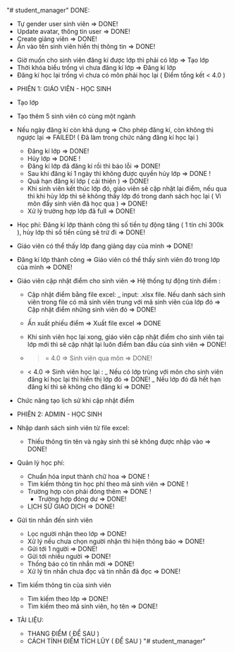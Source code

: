 "# student_manager" 
DONE: 
- Tự gender user sinh viên => DONE!
- Update avatar, thông tin user => DONE!
- Create giảng viên => DONE!
- Ấn vào tên sinh viên hiển thị thông tin => DONE!
* Giờ muốn cho sinh viên đăng kí được lớp thì phải có lớp => Tạo lớp
* Thời khóa biểu trống vì chưa đăng kí lớp => Đăng kí lớp
* Đăng kí học lại trống vì chưa có môn phải học lại ( Điểm tổng kết < 4.0 )
- PHIÊN 1: GIÁO VIÊN - HỌC SINH

- Tạo lớp
- Tạo thêm 5 sinh viên có cùng một ngành
- Nếu ngày đăng kí còn khả dụng => Cho phép đăng kí, còn không thì ngược lại => FAILED! ( Đã làm trong chức năng đăng kí học lại )
   + Đăng kí lớp => DONE!
   + Hủy lớp  => DONE !
   + Đăng kí lớp đã đăng kí rồi thì báo lỗi  => DONE!
   + Sau khi đăng kí 1 ngày thì không được quyền hủy lớp => DONE !
   + Quá hạn đăng kí lớp ( cải thiện ) => DONE!
   + Khi sinh viên kết thúc lớp đó, giáo viên sẽ cập nhật lại điểm, nếu qua thì khi hủy lớp thì sẽ không thấy lớp đó trong danh sách học lại ( Vì môn đấy sinh viên đã học qua ) => DONE!
   + Xử lý trường hợp lớp đã full => DONE!
- Học phí: Đăng kí lớp thành công thì số tiền tự động tăng ( 1 tín chỉ 300k ), hủy lớp thì số tiền cũng sẽ trừ đi => DONE!
- Giáo viên có thể thấy lớp đang giảng dạy của mình => DONE!
- Đăng kí lớp thành công => Giáo viên có thể thấy sinh viên đó trong lớp của mình => DONE!
* Giáo viên cập nhật điểm cho sinh viên => Hệ thống tự động tính điểm :
  + Cập nhật điểm bằng file excel:
    _ input: .xlsx file. Nếu danh sách sinh viên trong file có mã sinh viên trung với mã sinh viên của lớp đó => Cập nhật điểm những sinh viên đó => DONE!

  + Ấn xuất phiếu điểm => Xuất file excel => DONE
  + Khi sinh viên học lại xong, giáo viên cập nhật điểm cho sinh viên tại lớp mới thì sẽ cập nhật lại luôn điểm ban đầu của sinh viên => DONE!
  + >= 4.0 => Sinh viên qua môn  => DONE!
  + < 4.0 => Sinh viên học lại : 
        _ Nếu có lớp trùng với môn cho sinh viên đăng kí học lại thì hiển thị lớp đó => DONE!
        _ Nếu lớp đó đã hết hạn đăng kí thì sẽ không cho đăng kí => DONE!   

* Chức năng tạo lịch sử khi cập nhật điểm

- PHIÊN 2: ADMIN - HỌC SINH
 * Nhập danh sách sinh viên từ file excel:
	+ Thiếu thông tin tên và ngày sinh thì sẽ không được nhập vào => DONE!
 * Quản lý học phí: 
	+ Chuẩn hóa input thành chữ hoa => DONE !
	+ Tìm kiếm thông tin học phí theo mã sinh viên => DONE !
	+ Trường hợp còn phải đóng thêm => DONE !
        + Trường hợp đóng dư => DONE!

	- LỊCH SỬ GIAO DỊCH => DONE!

 * Gửi tin nhắn đến sinh viên
	+ Lọc người nhận theo lớp => DONE!
	+ Xử lý nếu chưa chọn người nhận thì hiện thông báo => DONE!
	+ Gửi tới 1 người => DONE!
	+ Gửi tới nhiều người => DONE!
	+ Thống báo có tin nhắn mới => DONE!
	+ Xử lý tin nhắn chưa đọc và tin nhắn đã đọc => DONE!

 * Tìm kiếm thông tin của sinh viên
	+ Tìm kiếm theo lớp => DONE!
	+ Tìm kiếm theo mã sinh viên, họ tên  => DONE!

* TÀI LIỆU: 
	+ THANG ĐIỂM ( ĐỂ SAU )
	+ CÁCH TÍNH ĐIỂM TÍCH LŨY ( ĐỂ SAU )
"# student_manager" 
